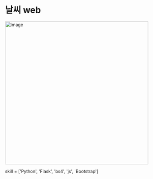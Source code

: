 # 날씨 web

<img width="465" alt="image" src="https://github.com/khu107/weather/assets/57248409/52368aba-56f8-4fa2-9be6-a07da37f2da4">


skill = ['Python', 'Flask', 'bs4', 'js', 'Bootstrap']

